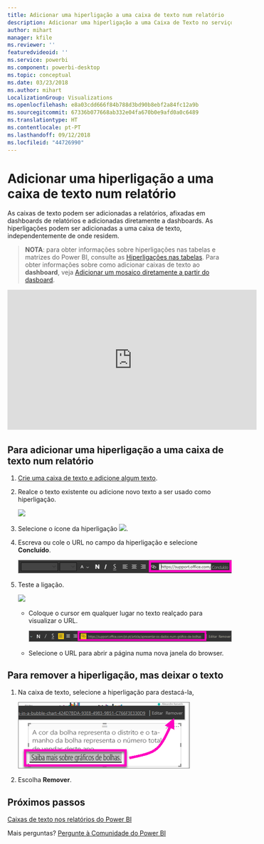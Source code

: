 ```yaml
---
title: Adicionar uma hiperligação a uma caixa de texto num relatório
description: Adicionar uma hiperligação a uma Caixa de Texto no serviço Power BI e no Power BI Desktop
author: mihart
manager: kfile
ms.reviewer: ''
featuredvideoid: ''
ms.service: powerbi
ms.component: powerbi-desktop
ms.topic: conceptual
ms.date: 03/23/2018
ms.author: mihart
LocalizationGroup: Visualizations
ms.openlocfilehash: e8a03cdd666f84b788d3bd90b8ebf2a84fc12a9b
ms.sourcegitcommit: 67336b077668ab332e04fa670b0e9afd0a0c6489
ms.translationtype: HT
ms.contentlocale: pt-PT
ms.lasthandoff: 09/12/2018
ms.locfileid: "44726990"
---
```

# <a name="add-a-hyperlink-to-a-text-box-in-a-report"></a>Adicionar uma hiperligação a uma caixa de texto num relatório
As caixas de texto podem ser adicionadas a relatórios, afixadas em dashboards de relatórios e adicionadas diretamente a dashboards. As hiperligações podem ser adicionadas a uma caixa de texto, independentemente de onde residem.  

> **NOTA**: para obter informações sobre hiperligações nas tabelas e matrizes do Power BI, consulte as [Hiperligações nas tabelas](power-bi-hyperlinks-in-tables.md). Para obter informações sobre como adicionar caixas de texto ao **dashboard**, veja [Adicionar um mosaico diretamente a partir do dasboard](service-dashboard-add-widget.md). 
> 
> 

<iframe width="560" height="315" src="https://www.youtube.com/embed/_3q6VEBhGew#t=0m55s" frameborder="0" allowfullscreen></iframe>


## <a name="to-add-a-hyperlink-to-a-text-box-in-a-report"></a>Para adicionar uma hiperligação a uma caixa de texto num relatório
1. [Crie uma caixa de texto e adicione algum texto](power-bi-reports-add-text-and-shapes.md). 
2. Realce o texto existente ou adicione novo texto a ser usado como hiperligação.
   
   ![](media/service-add-hyperlink-to-text-box/power-bi-hyperlink-new.png)
3. Selecione o ícone da hiperligação ![](media/service-add-hyperlink-to-text-box/power-bi-hyperlink-icon.png).
4. Escreva ou cole o URL no campo da hiperligação e selecione **Concluído**.
   
   ![](media/service-add-hyperlink-to-text-box/power-bi-add-link.png)
5. Teste a ligação.  
   
   ![](media/service-add-hyperlink-to-text-box/power-bi-test-link.png)
   
   * Coloque o cursor em qualquer lugar no texto realçado para visualizar o URL.  
     
      ![](media/service-add-hyperlink-to-text-box/power-bi-hyperlink-edit.png)
   * Selecione o URL para abrir a página numa nova janela do browser.

## <a name="to-remove-the-hyperlink-but-leave-the-text"></a>Para remover a hiperligação, mas deixar o texto
1. Na caixa de texto, selecione a hiperligação para destacá-la,
   
     ![](media/service-add-hyperlink-to-text-box/power-bi-hyperlink-remove.png)
2. Escolha **Remover**. 

## <a name="next-steps"></a>Próximos passos
[Caixas de texto nos relatórios do Power BI](power-bi-reports-add-text-and-shapes.md)

Mais perguntas? [Pergunte à Comunidade do Power BI](http://community.powerbi.com/)

